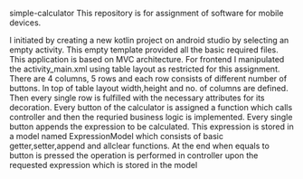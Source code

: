 simple-calculator
This repository is for assignment of software for mobile devices.

I initiated by creating a new kotlin project on android studio by selecting an empty activity. This empty template provided all the basic required files. This application is based on MVC architecture. For frontend I manipulated the activity_main.xml using table layout as restricted for this assignment. There are 4 columns, 5 rows and each row consists of different number of buttons. In top of table layout width,height and no. of columns are defined. Then every single row is fulfilled with the necessary attributes for its decoration. Every button of the calculator is assigned a function which calls controller and then the requried business logic is implemented. Every single button appends the expression to be calculated. This expression is stored in a model named ExpressionModel which consists of basic getter,setter,append and allclear functions. At the end when equals to button is pressed the operation is performed in controller upon the requested expression which is stored in the model
